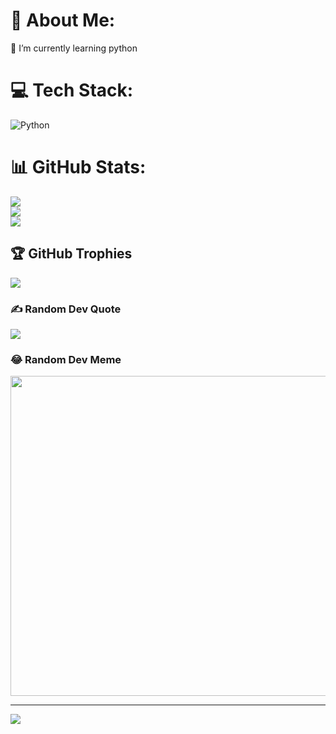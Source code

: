 # 💫 About Me:
🌱 I’m currently learning python


# 💻 Tech Stack:
![Python](https://img.shields.io/badge/python-3670A0?style=for-the-badge&logo=python&logoColor=ffdd54)
# 📊 GitHub Stats:
![](https://github-readme-stats.vercel.app/api?username=ASEDAmir&theme=vue&hide_border=false&include_all_commits=true&count_private=false)<br/>
![](https://github-readme-streak-stats.herokuapp.com/?user=ASEDAmir&theme=vue&hide_border=false)<br/>
![](https://github-readme-stats.vercel.app/api/top-langs/?username=ASEDAmir&theme=vue&hide_border=false&include_all_commits=true&count_private=false&layout=compact)

## 🏆 GitHub Trophies
![](https://github-profile-trophy.vercel.app/?username=ASEDAmir&theme=gitdimmed&no-frame=false&no-bg=false&margin-w=4)

### ✍️ Random Dev Quote
![](https://quotes-github-readme.vercel.app/api?type=horizontal&theme=gruvbox)

### 😂 Random Dev Meme
<img src="https://random-memer.herokuapp.com/" width="512px"/>

---
[![](https://visitcount.itsvg.in/api?id=ASEDAmir&icon=7&color=9)](https://visitcount.itsvg.in)
